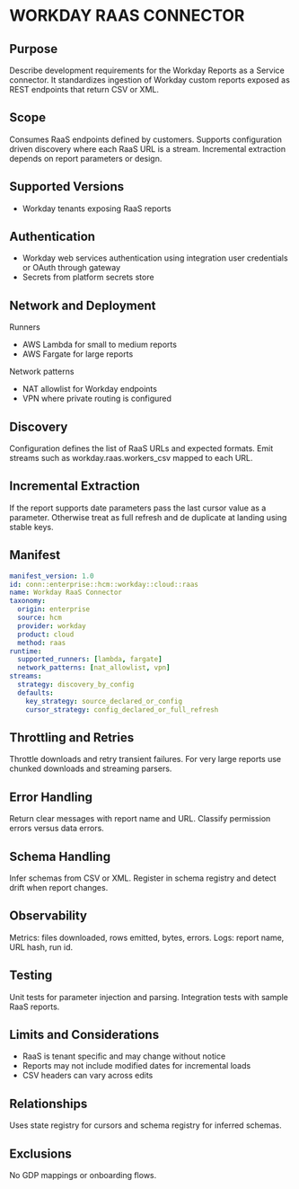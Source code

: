 # WORKDAY RAAS CONNECTOR

## Purpose
Describe development requirements for the Workday Reports as a Service connector. 
It standardizes ingestion of Workday custom reports exposed as REST endpoints that return CSV or XML.

## Scope
Consumes RaaS endpoints defined by customers. 
Supports configuration driven discovery where each RaaS URL is a stream. 
Incremental extraction depends on report parameters or design.

## Supported Versions
- Workday tenants exposing RaaS reports

## Authentication
- Workday web services authentication using integration user credentials or OAuth through gateway
- Secrets from platform secrets store

## Network and Deployment
Runners
- AWS Lambda for small to medium reports
- AWS Fargate for large reports

Network patterns
- NAT allowlist for Workday endpoints
- VPN where private routing is configured

## Discovery
Configuration defines the list of RaaS URLs and expected formats. 
Emit streams such as workday.raas.workers_csv mapped to each URL.

## Incremental Extraction
If the report supports date parameters pass the last cursor value as a parameter. 
Otherwise treat as full refresh and de duplicate at landing using stable keys.

## Manifest
```yaml
manifest_version: 1.0
id: conn::enterprise::hcm::workday::cloud::raas
name: Workday RaaS Connector
taxonomy:
  origin: enterprise
  source: hcm
  provider: workday
  product: cloud
  method: raas
runtime:
  supported_runners: [lambda, fargate]
  network_patterns: [nat_allowlist, vpn]
streams:
  strategy: discovery_by_config
  defaults:
    key_strategy: source_declared_or_config
    cursor_strategy: config_declared_or_full_refresh
```

## Throttling and Retries
Throttle downloads and retry transient failures. 
For very large reports use chunked downloads and streaming parsers.

## Error Handling
Return clear messages with report name and URL. 
Classify permission errors versus data errors.

## Schema Handling
Infer schemas from CSV or XML. 
Register in schema registry and detect drift when report changes.

## Observability
Metrics: files downloaded, rows emitted, bytes, errors. 
Logs: report name, URL hash, run id.

## Testing
Unit tests for parameter injection and parsing. 
Integration tests with sample RaaS reports.

## Limits and Considerations
- RaaS is tenant specific and may change without notice
- Reports may not include modified dates for incremental loads
- CSV headers can vary across edits

## Relationships
Uses state registry for cursors and schema registry for inferred schemas.

## Exclusions
No GDP mappings or onboarding flows.
